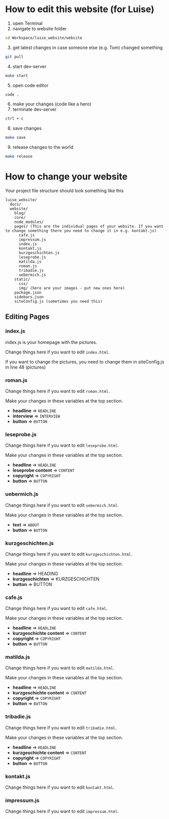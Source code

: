# How to edit this website (for Luise)

1. open Terminal
2. navigate to website folder 
```sh
cd Workspace/luise_website/website
```
3. get latest changes in case someone else (e.g. Tom) changed something
```sh
git pull
```
4. start dev-server
```sh
make start
```
5. open code editor
```sh
code .
```
6. make your changes (code like a hero)
7. terminate dev-server
```sh
ctrl + c
```
8. save changes
```sh
make save
```
9. release changes to the world
```sh
make release
```

# How to change your website

Your project file structure should look something like this

```
luise_website/
  docs/ 
  website/
    blog/
    core/
    node_modules/
    pages/ (This are the individual pages of your website. If you want to change something there you need to change it in e.g. kontakt.js)
      cafe.js
      impressum.js
      index.js
      kontakt.js
      kurzgeschichten.js
      leseprobe.js
      matilda.js
      roman.js
      tribadie.js
      uebermich.js
    static/
      css/
      img/ (here are your images - put new ones here)
    package.json
    sidebars.json
    siteConfig.js (sometimes you need this)
```

## Editing Pages

### index.js
index.js is your homepage with the pictures.

Change things here if you want to edit `index.html`.

If you want to change the pictures, you need to change them in siteConfig.js in line 48 (pictures)


### roman.js
Change things here if you want to edit `roman.html`.

Make your changes in these variables at the top section. 
+ **headline** => `HEADLINE`
+ **interview** => `INTERVIEW`
+ **button** => `BUTTON`

### leseprobe.js
Change things here if you want to edit `leseprobe.html`.

Make your changes in these variables at the top section. 
+ **headline** => `HEADLINE`
+ **leseprobe content** => `CONTENT`
+ **copyright** => `COPYRIGHT`
+ **button** => `BUTTON`


### uebermich.js
Change things here if you want to edit `uebermich.html`.

Make your changes in these variables at the top section. 
+ **text** => `ABOUT`
+ **button** => `BUTTON`

### kurzgeschichten.js
Change things here if you want to edit `kurzgeschichten.html`.

Make your changes in these variables at the top section. 
+ **headline** => HEADING
+ **kurzgeschichten** => KURZGESCHICHTEN
+ **button** => BUTTON

### cafe.js
Change things here if you want to edit `cafe.html`.

Make your changes in these variables at the top section. 
+ **headline** => `HEADLINE`
+ **kurzgeschichte content** => `CONTENT`
+ **copyright** => `COPYRIGHT`
+ **button** => `BUTTON`

### matilda.js
Change things here if you want to edit `matilda.html`.

Make your changes in these variables at the top section. 
+ **headline** => `HEADLINE`
+ **kurzgeschichte content** => `CONTENT`
+ **copyright** => `COPYRIGHT`
+ **button** => `BUTTON`

### tribadie.js
Change things here if you want to edit `tribadie.html`.

Make your changes in these variables at the top section. 
+ **headline** => `HEADLINE`
+ **kurzgeschichte content** => `CONTENT`
+ **copyright** => `COPYRIGHT`
+ **button** => `BUTTON`

### kontakt.js
Change things here if you want to edit `kontakt.html`.


### impressum.js
Change things here if you want to edit `impressum.html`.

 